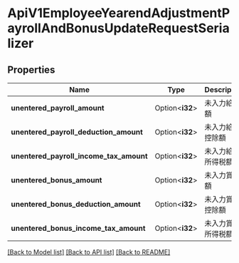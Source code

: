 # ApiV1EmployeeYearendAdjustmentPayrollAndBonusUpdateRequestSerializer

## Properties

Name | Type | Description | Notes
------------ | ------------- | ------------- | -------------
**unentered_payroll_amount** | Option<**i32**> | 未入力給与額 | [optional]
**unentered_payroll_deduction_amount** | Option<**i32**> | 未入力給与控除額 | [optional]
**unentered_payroll_income_tax_amount** | Option<**i32**> | 未入力給与所得税額 | [optional]
**unentered_bonus_amount** | Option<**i32**> | 未入力賞与額 | [optional]
**unentered_bonus_deduction_amount** | Option<**i32**> | 未入力賞与控除額 | [optional]
**unentered_bonus_income_tax_amount** | Option<**i32**> | 未入力賞与所得税額 | [optional]

[[Back to Model list]](../README.md#documentation-for-models) [[Back to API list]](../README.md#documentation-for-api-endpoints) [[Back to README]](../README.md)


